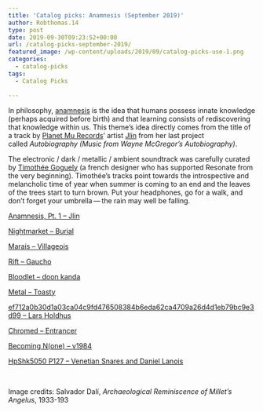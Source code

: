 ```yaml
---
title: 'Catalog picks: Anamnesis (September 2019)'
author: Robthomas.14
type: post
date: 2019-09-30T09:23:52+00:00
url: /catalog-picks-september-2019/
featured_image: /wp-content/uploads/2019/09/catalog-picks-use-1.png
categories:
  - catalog-picks
tags:
  - Catalog Picks

---
```

In philosophy, <a href="https://en.wikipedia.org/wiki/Anamnesis_%28philosophy%29" target="_blank" rel="noopener noreferrer">anamnesis</a> is the idea that humans possess innate knowledge (perhaps acquired before birth) and that learning consists of rediscovering that knowledge within us. This theme’s idea directly comes from the title of a track by <a href="https://beta.resonate.is/labels/501" target="_blank" rel="noopener noreferrer">Planet Mu Records</a>’ artist <a href="https://beta.resonate.is/artists/650" target="_blank" rel="noopener noreferrer">Jlin</a> from her last project called _Autobiography (Music from Wayne McGregor’s Autobiography)_.

The electronic / dark / metallic / ambient soundtrack was carefully curated by <a href="https://twitter.com/TimotheeGoguely" target="_blank" rel="noopener noreferrer">Timothée Goguely</a> (a french designer who has supported Resonate from the very beginning). Timothée&#8217;s tracks point towards the introspective and melancholic time of year when summer is coming to an end and the leaves of the trees start to turn brown. Put your headphones, go for a walk, and don’t forget your umbrella — the rain may well be falling.

<a href="https://beta.resonate.is/tracks/13251" target="_blank" rel="noopener noreferrer">Anamnesis, Pt. 1 – Jlin</a>

<a href="https://beta.resonate.is/tracks/17509" target="_blank" rel="noopener noreferrer">Nightmarket – Burial</a>

<a href="https://beta.resonate.is/tracks/17126" target="_blank" rel="noopener noreferrer">Marais – Villageois</a>

<a href="https://beta.resonate.is/tracks/2630" target="_blank" rel="noopener noreferrer">Rift – Gaucho</a>

<a href="https://beta.resonate.is/tracks/17779" target="_blank" rel="noopener noreferrer">Bloodlet – doon kanda</a>

<a href="https://beta.resonate.is/tracks/3401" target="_blank" rel="noopener noreferrer">Metal – Toasty</a>

<a href="https://beta.resonate.is/tracks/87" target="_blank" rel="noopener noreferrer">ef712a0b30d1a03ca04c9fd476508384b6eda62ca4709a26d4d1eb79bc9e3d99 – Lars Holdhus</a>

<a href="https://beta.resonate.is/tracks/2162" target="_blank" rel="noopener noreferrer">Chromed – Entrancer</a>

<a href="https://beta.resonate.is/tracks/7998" target="_blank" rel="noopener noreferrer">Becoming N(one) &#8211; v1984</a>

<a href="https://beta.resonate.is/tracks/16773" target="_blank" rel="noopener noreferrer">HpShk5050 P127 – Venetian Snares and Daniel Lanois</a>

&nbsp;

Image credits: Salvador Dalí, _Archaeological Reminiscence of Millet’s Angelus_, 1933-193